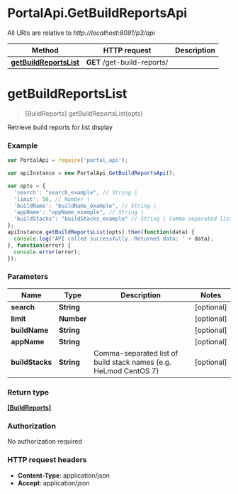 # PortalApi.GetBuildReportsApi

All URIs are relative to *http://localhost:8091/p3/api*

Method | HTTP request | Description
------------- | ------------- | -------------
[**getBuildReportsList**](GetBuildReportsApi.md#getBuildReportsList) | **GET** /get-build-reports/ | 


<a name="getBuildReportsList"></a>
# **getBuildReportsList**
> [BuildReports] getBuildReportsList(opts)



Retrieve build reports for list display

### Example
```javascript
var PortalApi = require('portal_api');

var apiInstance = new PortalApi.GetBuildReportsApi();

var opts = { 
  'search': "search_example", // String | 
  'limit': 56, // Number | 
  'buildName': "buildName_example", // String | 
  'appName': "appName_example", // String | 
  'buildStacks': "buildStacks_example" // String | Comma-separated list of build stack names (e.g. HeLmod CentOS 7)
};
apiInstance.getBuildReportsList(opts).then(function(data) {
  console.log('API called successfully. Returned data: ' + data);
}, function(error) {
  console.error(error);
});

```

### Parameters

Name | Type | Description  | Notes
------------- | ------------- | ------------- | -------------
 **search** | **String**|  | [optional] 
 **limit** | **Number**|  | [optional] 
 **buildName** | **String**|  | [optional] 
 **appName** | **String**|  | [optional] 
 **buildStacks** | **String**| Comma-separated list of build stack names (e.g. HeLmod CentOS 7) | [optional] 

### Return type

[**[BuildReports]**](BuildReports.md)

### Authorization

No authorization required

### HTTP request headers

 - **Content-Type**: application/json
 - **Accept**: application/json


